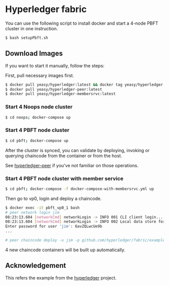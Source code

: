 # Hyperledger fabric

You can use the following script to install docker and start a 4-node PBFT cluster in one instruction.

```sh
$ bash setupPbft.sh
```

## Download Images
If you want to start it manually, follow the steps:

First,  pull necessary images first. 

```sh
$ docker pull yeasy/hyperledger:latest && docker tag yeasy/hyperledger:latest hyperledger/fabric-baseimage:latest
$ docker pull yeasy/hyperledger-peer:latest
$ docker pull yeasy/hyperledger-membersrvc:latest
```

### Start 4 Noops node cluster

```sh
$ cd noops; docker-compose up
```

### Start 4 PBFT node cluster

```sh
$ cd pbft; docker-compose up
```

After the cluster is synced, you can validate by deploying, invoking or querying chaincode from the container or from the host.

See [hyperledger-peer](https://github.com/yeasy/docker-hyperledger-peer) if you've not familiar on those operations.


### Start 4 PBFT node cluster with member service

```sh
$ cd pbft; docker-compose -f docker-compose-with-membersrvc.yml up
```

Then go to vp0, login and deploy a chaincode.

```sh
$ docker exec -it pbft_vp0_1 bash
# peer network login jim
08:23:13.604 [networkCmd] networkLogin -> INFO 001 CLI client login...
08:23:13.604 [networkCmd] networkLogin -> INFO 002 Local data store for client loginToken: /var/hyperledger/production/client/
Enter password for user 'jim': 6avZQLwcUe9b
...

# peer chaincode deploy -u jim -p github.com/hyperledger/fabric/examples/chaincode/go/chaincode_example02 -c '{"Function":"init", "Args": ["a","100", "b", "200"]}'
```

4 new chaincode containers will be built up automatically.

## Acknowledgement
This refers the example from the [hyperledger](https://github.com/hyperledger/fabric/tree/master/consensus/docker-compose-files) project.
